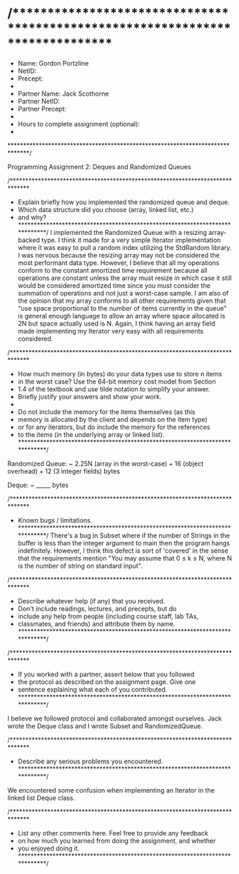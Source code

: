 # /******************************************************************************
 *  Name: Gordon Portzline
 *  NetID:   
 *  Precept: 
 *
 *  Partner Name: Jack Scothorne
 *  Partner NetID:    
 *  Partner Precept:  
 *
 *  Hours to complete assignment (optional):
 *
 ******************************************************************************/

Programming Assignment 2: Deques and Randomized Queues


/******************************************************************************
 *  Explain briefly how you implemented the randomized queue and deque.
 *  Which data structure did you choose (array, linked list, etc.)
 *  and why?
 *****************************************************************************/
I implemented the Randomized Queue with a resizing array-backed type. I think it made for a very simple Iterator implementation
where it was easy to pull a random index utilizing the StdRandom library. I was nervous because the resizing array may not be
considered the most performant data type. However, I believe that all my operations conform to the constant amortized time
requirement because all operations are constant unless the array must resize in which case it still would be considered
amortized time since you must consider the summation of operations and not just a worst-case sample. I am also of the opinion
that my array conforms to all other requirements given that "use space proportional to the number of items currently in the queue"
is general enough language to allow an array where space allocated is 2N but space actually used is N. Again, I think having
an array field made implementing my Iterator very easy with all requirements considered.

/******************************************************************************
 *  How much memory (in bytes) do your data types use to store n items
 *  in the worst case? Use the 64-bit memory cost model from Section
 *  1.4 of the textbook and use tilde notation to simplify your answer.
 *  Briefly justify your answers and show your work.
 *
 *  Do not include the memory for the items themselves (as this
 *  memory is allocated by the client and depends on the item type)
 *  or for any iterators, but do include the memory for the references
 *  to the items (in the underlying array or linked list).
 *****************************************************************************/

Randomized Queue:   ~  2.25N (array in the worst-case) + 16 (object overhead) + 12 (3 integer fields) bytes

Deque:              ~  _____  bytes




/******************************************************************************
 *  Known bugs / limitations.
 *****************************************************************************/
There's a bug in Subset where if the number of Strings in the buffer is less than the integer argument to main
then the program hangs indefinitely. However, I think this defect is sort of 'covered' in the sense that the
requirements mention "You may assume that 0 ≤ k ≤ N, where N is the number of string on standard input".

/******************************************************************************
 *  Describe whatever help (if any) that you received.
 *  Don't include readings, lectures, and precepts, but do
 *  include any help from people (including course staff, lab TAs,
 *  classmates, and friends) and attribute them by name.
 *****************************************************************************/



/******************************************************************************
 *  If you worked with a partner, assert below that you followed
 *  the protocol as described on the assignment page. Give one
 *  sentence explaining what each of you contributed.
 *****************************************************************************/

I believe we followed protocol and collaborated amongst ourselves. Jack wrote the Deque class and I wrote
Subset and RandomizedQueue.

/******************************************************************************
 *  Describe any serious problems you encountered.                    
 *****************************************************************************/

We encountered some confusion when implementing an Iterator in the linked list Deque class.

/******************************************************************************
 *  List any other comments here. Feel free to provide any feedback   
 *  on how much you learned from doing the assignment, and whether    
 *  you enjoyed doing it.                                             
 *****************************************************************************/
